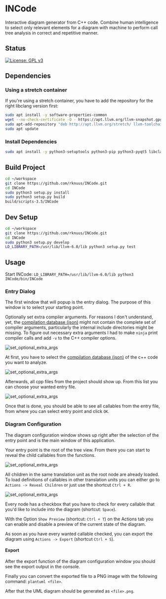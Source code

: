 # INCode
Interactive diagram generator from C++ code. Combine human intelligence to select only relevant elements for a diagram with machine to perform call tree analysis in correct and repetitive manner.

## Status
[![License: GPL v3](https://img.shields.io/badge/License-GPLv3-blue.svg)](https://www.gnu.org/licenses/gpl-3.0)

## Dependencies
### Using a stretch container
If you're using a stretch container, you have to add the repository for the right libclang version first:
```bash
sudo apt install -y software-properties-common
wget --no-check-certificate -O - https://apt.llvm.org/llvm-snapshot.gpg.key | sudo apt-key add -
sudo apt-add-repository "deb http://apt.llvm.org/stretch/ llvm-toolchain-stretch-6.0 main"
sudo apt update
```

### Install Dependencies
```bash
sudo apt install -y python3-setuptools python3-pip python3-pyqt5 libclang-6.0-dev
```

## Build Project
```bash
cd ~/workspace
git clone https://github.com/rknuus/INCode.git
cd INCode
sudo python3 setup.py install
sudo python3 setup.py build
build/scripts-3.5/INCode
```

## Dev Setup
```bash
cd ~/workspace
git clone https://github.com/rknuus/INCode.git
cd INCode
sudo python3 setup.py develop
LD_LIBRARY_PATH=/usr/lib/llvm-6.0/lib python3 setup.py test
```

## Usage

Start INCode: `LD_LIBRARY_PATH=/usr/lib/llvm-6.0/lib python3 INCode/bin/INCode`

### Entry Dialog
The first window that will popup is the entry dialog. The purpose of this window is to select your starting point.

Optionally set extra compiler arguments. For reasons I don't understand, yet, the [compilation database (json)](https://clang.llvm.org/docs/JSONCompilationDatabase.html) might not contain the complete set of compiler arguments, particularly the internal include directories might be missing. To figure out necessary extra arguments I had to make `ninja` print compiler calls and add `-v` to the C++ compiler options.

![set_optional_extra_args](/doc/set_optional_extra_args.png)

At first, you have to select the [compilation database (json)](https://clang.llvm.org/docs/JSONCompilationDatabase.html) of the c++ code you want to analyze.

![set_optional_extra_args](/doc/open_compilation_database.png)

Afterwards, all cpp files from the project should show up. From this list you can choose your wanted entry file.

![set_optional_extra_args](/doc/select_tu_and_entry_point.png)

Once that is done, you should be able to see all callables from the entry file, from where you can select entry point and click `OK`.

### Diagram Configuration
The diagram configuration window shows up right after the selection of the entry point and is the main window of this application.

Your entry point is the root of the tree view. From there you can start to reveal the child callables from the functions.

![set_optional_extra_args](/doc/interactively_select_calls_to_export.png)

All children in the same translation unit as the root node are already loaded. To load definitions of callables in other translation units you can either go to `Actions -> Reveal Children` or just use the shortcut `Ctrl + R`.

![set_optional_extra_args](/doc/lazy_load_definitions.png)

Every node has a checkbox that you have to check for every callable that you'd like to include into the diagram (shortcut: `Space`).

With the Option `Show Preview` (shortcut: `Ctrl + T`) on the Actions tab you can enable and disable a preview of the current state of the diagram.

As soon as you have every wanted callable checked, you can export the diagram using `Actions -> Export` (shortcut `Ctrl + S`).

#### Export
After the export function of the diagram configuration window you should see the export output in the console.

Finally you can convert the exported file to a PNG image with the following command: `plantuml <file>`.

After that the UML diagram should be generated as `<file>.png`.


